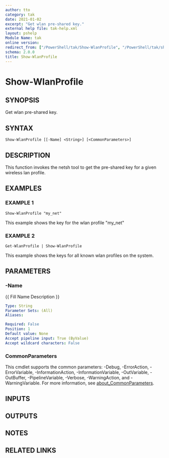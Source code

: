 ```yaml
---
author: tto
category: tak
date: 2021-01-02
excerpt: "Get wlan pre-shared key."
external help file: tak-help.xml
layout: pshelp
Module Name: tak
online version:
redirect_from: ["/PowerShell/tak/Show-WlanProfile", "/PowerShell/tak/show-wlanprofile", "/PowerShell/show-wlanprofile"]
schema: 2.0.0
title: Show-WlanProfile
---
```


# Show-WlanProfile

## SYNOPSIS
Get wlan pre-shared key.

## SYNTAX

```
Show-WlanProfile [[-Name] <String>] [<CommonParameters>]
```

## DESCRIPTION
This function invokes the netsh tool to get the pre-shared key for a given wireless lan profile.

## EXAMPLES

### EXAMPLE 1
```
Show-WlanProfile "my_net"
```

This example shows the key for the wlan profile "my_net"

### EXAMPLE 2
```
Get-WlanProfile | Show-WlanProfile
```

This example shows the keys for all known wlan profiles on the system.

## PARAMETERS

### -Name
{{ Fill Name Description }}

```yaml
Type: String
Parameter Sets: (All)
Aliases:

Required: False
Position: 1
Default value: None
Accept pipeline input: True (ByValue)
Accept wildcard characters: False
```

### CommonParameters
This cmdlet supports the common parameters: -Debug, -ErrorAction, -ErrorVariable, -InformationAction, -InformationVariable, -OutVariable, -OutBuffer, -PipelineVariable, -Verbose, -WarningAction, and -WarningVariable. For more information, see [about_CommonParameters](http://go.microsoft.com/fwlink/?LinkID=113216).

## INPUTS

## OUTPUTS

## NOTES

## RELATED LINKS
